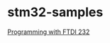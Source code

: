 # stm32-samples

[Programming with FTDI 232](https://github.com/kradio3/stm32-samples/blob/master/docs/Programming.md)
